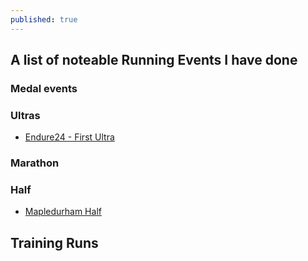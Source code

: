 ```yaml
---
published: true
---
```

## A list of noteable Running Events I have done


### Medal events

### Ultras
* [Endure24 - First Ultra](https://www.strava.com/activities/9241829244)

### Marathon

### Half
* [Mapledurham Half](https://www.strava.com/activities/7752180755)


## Training Runs
